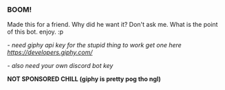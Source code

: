 ### BOOM!
Made this for a friend. Why did he want it? Don't ask me. What is the point of this bot. enjoy. :p 

*- need giphy api key for the stupid thing to work get one here https://developers.giphy.com/*

*- also need your own discord bot key*

**NOT SPONSORED CHILL (giphy is pretty pog tho ngl)**